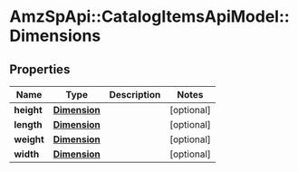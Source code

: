 # AmzSpApi::CatalogItemsApiModel::Dimensions

## Properties
Name | Type | Description | Notes
------------ | ------------- | ------------- | -------------
**height** | [**Dimension**](Dimension.md) |  | [optional] 
**length** | [**Dimension**](Dimension.md) |  | [optional] 
**weight** | [**Dimension**](Dimension.md) |  | [optional] 
**width** | [**Dimension**](Dimension.md) |  | [optional] 

